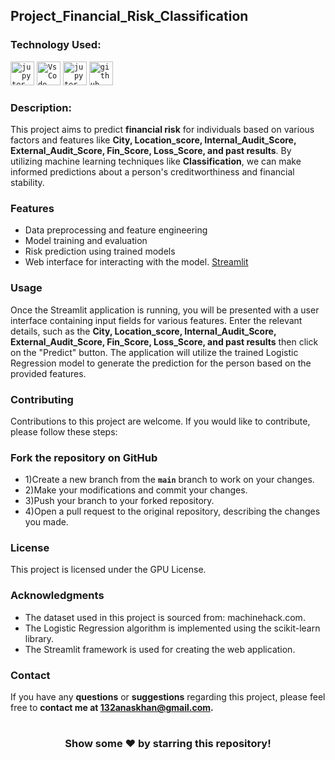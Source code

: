 ## Project_Financial_Risk_Classification


### Technology Used:
<code><img height = "38" src = https://technology.amis.nl/wp-content/uploads/2020/11/image_thumb-27.png alt = 'jupyter'></code>
<code><img height = "38" src = https://cdn.dribbble.com/users/6569/screenshots/16471177/media/8bbfe7fd594073dc6271d5d852c7381a.png alt = 'VsCode'></code>
<code><img height = "38" src = https://thomasjpfan.github.io/data-umbrella-2020-streamlit-slides/images/streamlit.png alt = 'jupyter'></code>
<code><img height = "38" src = https://github.githubassets.com/images/modules/logos_page/GitHub-Mark.png alt = 'github'></code>

### Description:
This project aims to predict **financial risk** for individuals based on various factors and features like **City, Location_score, Internal_Audit_Score, External_Audit_Score, Fin_Score, Loss_Score, and past results**. By utilizing machine learning techniques like **Classification**, we can make informed predictions about a person's creditworthiness and financial stability.

### Features

- Data preprocessing and feature engineering
- Model training and evaluation
- Risk prediction using trained models
- Web interface for interacting with the model. [Streamlit](https://project4financialclassification-mtqio3decfarzrqnsx3myd.streamlit.app/)

### Usage
Once the Streamlit application is running, you will be presented with a user interface containing input fields for various features. Enter the relevant details, such as the **City, Location_score, Internal_Audit_Score, External_Audit_Score, Fin_Score, Loss_Score, and past results** then click on the "Predict" button. The application will utilize the trained Logistic Regression model to generate the prediction for the person based on the provided features.


### Contributing
Contributions to this project are welcome. If you would like to contribute, please follow these steps:

### Fork the repository on GitHub

- 1)Create a new branch from the **`main`** branch to work on your changes.
- 2)Make your modifications and commit your changes.
- 3)Push your branch to your forked repository.
- 4)Open a pull request to the original repository, describing the changes you made.

### License
This project is licensed under the GPU License.

### Acknowledgments
- The dataset used in this project is sourced from: machinehack.com.
- The Logistic Regression algorithm is implemented using the scikit-learn library.
- The Streamlit framework is used for creating the web application.

### Contact
If you have any **questions** or **suggestions** regarding this project, please feel free to **contact me at 132anaskhan@gmail.com.**

#
<div align="center">

### Show some ❤️ by starring this repository!

</div>

